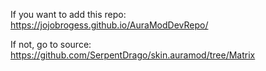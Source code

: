 If you want to add this repo:
https://jojobrogess.github.io/AuraModDevRepo/



If not, go to source:
https://github.com/SerpentDrago/skin.auramod/tree/Matrix
